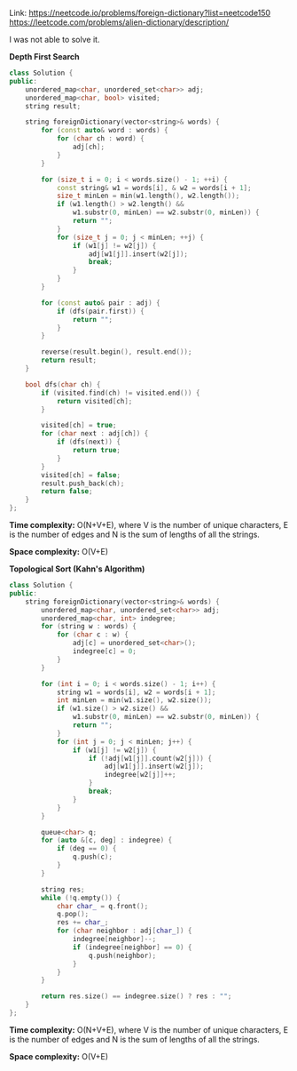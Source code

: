 Link: https://neetcode.io/problems/foreign-dictionary?list=neetcode150  
https://leetcode.com/problems/alien-dictionary/description/

I was not able to solve it.

**Depth First Search**

```cpp
class Solution {
public:
    unordered_map<char, unordered_set<char>> adj;
    unordered_map<char, bool> visited;
    string result;

    string foreignDictionary(vector<string>& words) {
        for (const auto& word : words) {
            for (char ch : word) {
                adj[ch];
            }
        }

        for (size_t i = 0; i < words.size() - 1; ++i) {
            const string& w1 = words[i], & w2 = words[i + 1];
            size_t minLen = min(w1.length(), w2.length());
            if (w1.length() > w2.length() &&
                w1.substr(0, minLen) == w2.substr(0, minLen)) {
                return "";
            }
            for (size_t j = 0; j < minLen; ++j) {
                if (w1[j] != w2[j]) {
                    adj[w1[j]].insert(w2[j]);
                    break;
                }
            }
        }

        for (const auto& pair : adj) {
            if (dfs(pair.first)) {
                return "";
            }
        }

        reverse(result.begin(), result.end());
        return result;
    }

    bool dfs(char ch) {
        if (visited.find(ch) != visited.end()) {
            return visited[ch];
        }

        visited[ch] = true;
        for (char next : adj[ch]) {
            if (dfs(next)) {
                return true;
            }
        }
        visited[ch] = false;
        result.push_back(ch);
        return false;
    }
};
```

**Time complexity:** O(N+V+E), where V is the number of unique characters, E is the number of edges and N is the sum of lengths of all the strings.

**Space complexity:** O(V+E)

**Topological Sort (Kahn's Algorithm)**

```cpp
class Solution {
public:
    string foreignDictionary(vector<string>& words) {
        unordered_map<char, unordered_set<char>> adj;
        unordered_map<char, int> indegree;
        for (string w : words) {
            for (char c : w) {
                adj[c] = unordered_set<char>();
                indegree[c] = 0;
            }
        }

        for (int i = 0; i < words.size() - 1; i++) {
            string w1 = words[i], w2 = words[i + 1];
            int minLen = min(w1.size(), w2.size());
            if (w1.size() > w2.size() &&
                w1.substr(0, minLen) == w2.substr(0, minLen)) {
                return "";
            }
            for (int j = 0; j < minLen; j++) {
                if (w1[j] != w2[j]) {
                    if (!adj[w1[j]].count(w2[j])) {
                        adj[w1[j]].insert(w2[j]);
                        indegree[w2[j]]++;
                    }
                    break;
                }
            }
        }

        queue<char> q;
        for (auto &[c, deg] : indegree) {
            if (deg == 0) {
                q.push(c);
            }
        }

        string res;
        while (!q.empty()) {
            char char_ = q.front();
            q.pop();
            res += char_;
            for (char neighbor : adj[char_]) {
                indegree[neighbor]--;
                if (indegree[neighbor] == 0) {
                    q.push(neighbor);
                }
            }
        }

        return res.size() == indegree.size() ? res : "";
    }
};
```

**Time complexity:** O(N+V+E), where V is the number of unique characters, E is the number of edges and N is the sum of lengths of all the strings.

**Space complexity:** O(V+E)